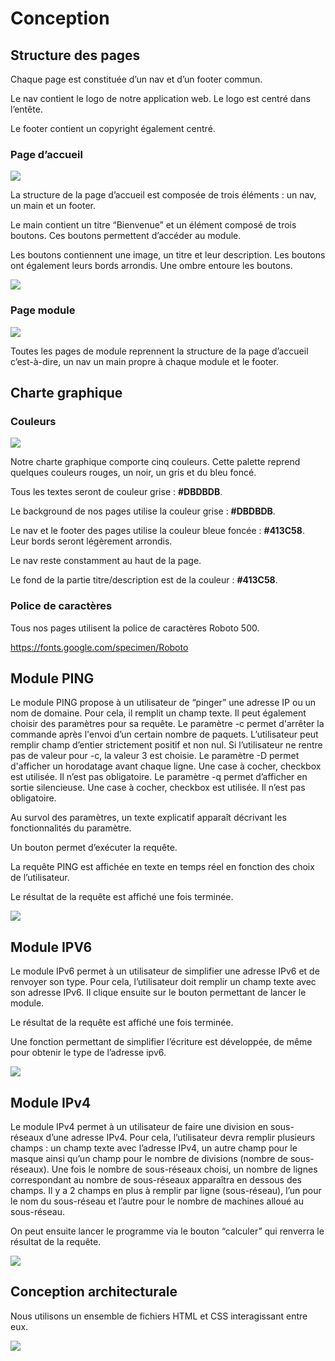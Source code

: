 # Conception

## Structure des pages

Chaque page est constituée d’un nav et d’un footer commun.

Le nav contient le logo de notre application web. Le logo est centré dans l’entête.

Le footer contient un copyright également centré.

### Page d’accueil
![](https://media.discordapp.net/attachments/1165993401452331129/1186249436536516638/image.png?ex=65928fe1&is=65801ae1&hm=9cd8471ce5fdab676b125cd0a7478b700bf03441bfb2cc0b9e388951c2bad0ae&=&format=webp&quality=lossless&width=1070&height=621)

La structure de la page d’accueil est composée de trois éléments : un nav, un main et un footer.

Le main contient un titre “Bienvenue” et un élément composé de trois boutons. Ces boutons permettent d’accéder au module.

Les boutons contiennent une image, un titre et leur description. Les boutons ont également leurs bords arrondis. Une ombre entoure les boutons.

![](https://media.discordapp.net/attachments/1165993401452331129/1186329187326369903/maquette_homepage1.png?ex=6592da27&is=65806527&hm=4df30a33dccf8a9b907ca41f5e132fe6486616144e556cb8a963d4a985462661&=&format=webp&quality=lossless&width=1105&height=621)


### Page module

![](https://media.discordapp.net/attachments/1165993401452331129/1186304074291875850/image.png?ex=6592c2c3&is=65804dc3&hm=a9c1668a1a0abc8b7f19636c3bc8bb8f1264a786d047b437dfb27599b114c503&=&format=webp&quality=lossless&width=1339&height=621)

Toutes les pages de module reprennent la structure de la page d’accueil c’est-à-dire, un nav un main propre à chaque module et le footer.

## Charte graphique

### Couleurs

![](https://media.discordapp.net/attachments/1165993401452331129/1186300501390807121/image.png?ex=6592bf6f&is=65804a6f&hm=28ef56b7cb8b9e4193e6c6eacd397edd9ee0bd1ef6b3f564764712710dfc2e45&=&format=webp&quality=lossless)

Notre charte graphique comporte cinq couleurs. Cette palette reprend quelques couleurs rouges, un noir, un gris et du bleu foncé.

Tous les textes seront de couleur grise : **#DBDBDB**.

Le background de nos pages utilise la couleur grise : **#DBDBDB**.

Le nav et le footer des pages utilise la couleur bleue foncée : **#413C58**.
Leur bords seront légèrement arrondis.

Le nav reste constamment au haut de la page.

Le fond de la partie titre/description est de la couleur : **#413C58**.

### Police de caractères

Tous nos pages utilisent la police de caractères Roboto 500.

https://fonts.google.com/specimen/Roboto

## Module PING

Le module PING propose à un utilisateur de “pinger” une adresse IP ou un nom de domaine. Pour cela, il remplit un champ texte. Il peut également choisir des paramètres pour sa requête.
Le paramètre -c permet d'arrêter la commande après l'envoi d’un certain nombre de paquets. L’utilisateur peut remplir champ d’entier strictement positif et non nul. Si l’utilisateur ne rentre pas de valeur pour -c, la valeur 3 est choisie.
Le paramètre -D permet d'afficher un horodatage avant chaque ligne. Une case à cocher, checkbox est utilisée. Il n’est pas obligatoire.
Le paramètre -q permet d’afficher en sortie silencieuse. Une case à cocher, checkbox est utilisée. Il n’est pas obligatoire.

Au survol des paramètres, un texte explicatif apparaît décrivant les fonctionnalités du paramètre.

Un bouton permet d’exécuter la requête.

La requête PING est affichée en texte en temps réel en fonction des choix de l’utilisateur.

Le résultat de la requête est affiché une fois terminée.

![](https://media.discordapp.net/attachments/1186326822724571277/1186950850074116137/maquette_ping.png?ex=65951d1f&is=6582a81f&hm=feaf9e0be13a368c096b85e66a8bbcd517511feb292ea21a0c1ef446f276d5bd&=&format=webp&quality=lossless&width=1307&height=629)

## Module IPV6

Le module IPv6 permet à un utilisateur de simplifier une adresse IPv6 et de renvoyer son type. 
Pour cela, l’utilisateur doit remplir un champ texte avec son adresse IPv6. Il clique ensuite sur le bouton permettant de lancer le module.

Le résultat de la requête est affiché une fois terminée.

Une fonction permettant de simplifier l’écriture est développée, de même pour obtenir le type de l’adresse ipv6.

![](https://media.discordapp.net/attachments/1186326822724571277/1187023107022671912/Untitled-2022-10-28-17431.png?ex=6595606a&is=6582eb6a&hm=f14baf203de8312ef0258c4957120eb30ee9990bf74a881007340bf8b2e897fc&=&format=webp&quality=lossless&width=1246&height=593)

## Module IPv4 

Le module IPv4 permet à un utilisateur de faire une division en sous-réseaux d’une adresse IPv4. 
Pour cela, l’utilisateur devra remplir plusieurs champs : un champ texte avec l’adresse IPv4, un autre champ pour le masque ainsi qu’un champ pour le nombre de divisions (nombre de sous-réseaux). 
Une fois le nombre de sous-réseaux choisi, un nombre de lignes correspondant au nombre de sous-réseaux apparaîtra en dessous des champs. Il y a 2 champs en plus à remplir par ligne (sous-réseau), l’un pour le nom du sous-réseau et l’autre pour le nombre de machines alloué au sous-réseau. 

On peut ensuite lancer le programme via le bouton “calculer” qui renverra le résultat de la requête.

![](https://cdn.discordapp.com/attachments/1165993401452331129/1187405404557291653/Untitled-2022-10-28-17432.png?ex=6596c475&is=65844f75&hm=2ee64407e5279f7005d64c7702b263292c9aad99a6eb45832edbc3de2f401925&)

## Conception architecturale

Nous utilisons un ensemble de fichiers HTML et CSS interagissant entre eux.

![](https://media.discordapp.net/attachments/1186326822724571277/1187039155335737354/image.png?ex=65956f5c&is=6582fa5c&hm=28aec8b673c4d975686e66c854e95a7ef657de7d41445b448f73e1e5e3fadaf2&=&format=webp&quality=lossless&width=1178&height=593)
